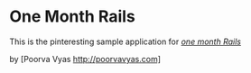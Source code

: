 # One Month Rails
This is the pinteresting sample application for
[*one month Rails*](http://onemonthrails.com)

by [Poorva Vyas http://poorvavyas.com]